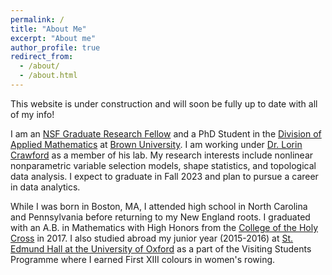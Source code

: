 ```yaml
---
permalink: /
title: "About Me"
excerpt: "About me"
author_profile: true
redirect_from: 
  - /about/
  - /about.html
---
```

This website is under construction and will soon be fully up to date with all of my info!

I am an [NSF Graduate Research Fellow](https://www.nsfgrfp.org/) and a PhD Student in the [Division of Applied Mathematics](https://appliedmath.brown.edu/) at [Brown University](https://www.brown.edu/). I am working under [Dr. Lorin Crawford](http://www.lcrawlab.com/) as a member of his lab. My research interests include nonlinear nonparametric variable selection models, shape statistics, and topological data analysis. I expect to graduate in Fall 2023 and plan to pursue a career in data analytics.

While I was born in Boston, MA, I attended high school in North Carolina and Pennsylvania before returning to my New England roots. I graduated with an A.B. in Mathematics with High Honors from the [College of the Holy Cross](https://www.holycross.edu/) in 2017. I also studied abroad my junior year (2015-2016) at [St. Edmund Hall at the University of Oxford](https://www.seh.ox.ac.uk/study/visiting-students) as a part of the Visiting Students Programme where I earned First XIII colours in women's rowing. 
